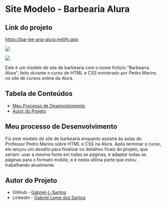 # Site Modelo - Barbearia Alura

## Link do projeto
 https://bar-be-aria-alura.netlify.app

 <img src="http://img.shields.io/static/v1?label=STATUS&message=CONCLUIDO&color=GREEN&style=for-the-badge"/>
</p>

![](./gif-readme/barbearia-alura.gif)

Este é um modelo de site de barbearia com o nome fictício "Barbearia Alura", feito durante o curso de HTML e CSS ministrado por Pedro Marins no site de cursos online da Alura.

## Tabela de Conteúdos

- [Meu Processo de Desenvolvimento](#meu-processo-de-desenvolvimento)
- [Autor do Projeto](#autor-do-projeto)

## Meu processo de Desenvolvimento

Fiz este modelo de site de barbearia enquanto assistia às aulas do Professor Pedro Marins sobre HTML e CSS na Alura. Após terminar o curso, ele lançou um desafio para finalizar os detalhes finais do projeto, que seriam: usar a mesma fonte em todas as páginas, e adaptar todas as páginas para o formato mobile, e é nesta última parte que estou trabalhando atualmente.

## Autor do Projeto

- GitHub - [Gabriel-L-Santos](https://github.com/Gabriel-L-Santos)
- Linkedin - [Gabriel Leme dos Santos](https://www.linkedin.com/in/gabriel-leme-dos-santos-7b220b197/)